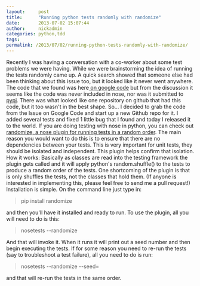 ```yaml
---
layout:     post
title:      "Running python tests randomly with randomize"
date:       2013-07-02 15:07:44
author:     nickadmin
categories: python,tdd
tags:  
permalink: /2013/07/02/running-python-tests-randomly-with-randomize/
---
```

Recently I was having a conversation with a co-worker about some test problems we were having. While we were brainstorming the idea of running the tests randomly came up. A quick search showed that someone else had been thinking about this issue too, but it looked like it never went anywhere. The code that we found was here[ on google code](https://code.google.com/p/python-nose/issues/detail?id=255) but from the discussion it seems like the code was never included in nose, nor was it submitted to [pypi](https://pypi.python.org/pypi). There was what looked like one repository on github that had this code, but it too wasn't in the best shape. So... I decided to grab the code from the Issue on Google Code and start up a new Github repo for it. I added several tests and fixed 1 little bug that I found and today I released it to the world. If you are doing testing with nose in python, you can check out [randomize, a nose plugin for running tests in a random order](https://github.com/nloadholtes/nose-randomize). The main reason you would want to do this is to ensure that there are no dependencies between your tests. This is very important for unit tests, they should be isolated and independent. This plugin helps confirm that isolation. How it works: Basically as classes are read into the testing framework the plugin gets called and it will apply python's random.shuffle() to the tests to produce a random order of the tests. One shortcoming of the plugin is that is only shuffles the tests, not the classes that hold them. (If anyone is interested in implementing this, please feel free to send me a pull request!) Installation is simple. On the command line just type in: 

> pip install randomize

and then you'll have it installed and ready to run. To use the plugin, all you will need to do is this: 

> nosetests --randomize

And that will invoke it. When it runs it will print out a seed number and then begin executing the tests. If for some reason you need to re-run the tests (say to troubleshoot a test failure), all you need to do is run: 

> nosetests --randomize --seed=<the seed number>

and that will re-run the tests in the same order.
<!--stackedit_data:
eyJoaXN0b3J5IjpbMTY4OTk4NDU3XX0=
-->